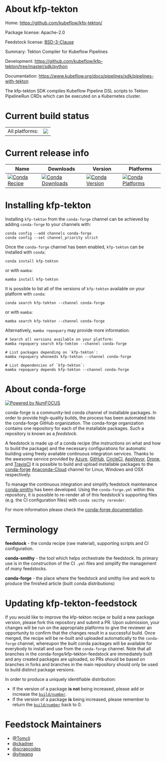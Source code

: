 About kfp-tekton
================

Home: https://github.com/kubeflow/kfp-tekton/

Package license: Apache-2.0

Feedstock license: [BSD-3-Clause](https://github.com/conda-forge/kfp-tekton-feedstock/blob/main/LICENSE.txt)

Summary: Tekton Compiler for Kubeflow Pipelines

Development: https://github.com/kubeflow/kfp-tekton/tree/master/sdk/python

Documentation: https://www.kubeflow.org/docs/pipelines/sdk/pipelines-with-tekton

The kfp-tekton SDK compiles Kubeflow Pipeline DSL scripts to
Tekton PipelineRun CRDs which can be executed on a Kubernetes
cluster.


Current build status
====================


<table><tr><td>All platforms:</td>
    <td>
      <a href="https://dev.azure.com/conda-forge/feedstock-builds/_build/latest?definitionId=11756&branchName=main">
        <img src="https://dev.azure.com/conda-forge/feedstock-builds/_apis/build/status/kfp-tekton-feedstock?branchName=main">
      </a>
    </td>
  </tr>
</table>

Current release info
====================

| Name | Downloads | Version | Platforms |
| --- | --- | --- | --- |
| [![Conda Recipe](https://img.shields.io/badge/recipe-kfp--tekton-green.svg)](https://anaconda.org/conda-forge/kfp-tekton) | [![Conda Downloads](https://img.shields.io/conda/dn/conda-forge/kfp-tekton.svg)](https://anaconda.org/conda-forge/kfp-tekton) | [![Conda Version](https://img.shields.io/conda/vn/conda-forge/kfp-tekton.svg)](https://anaconda.org/conda-forge/kfp-tekton) | [![Conda Platforms](https://img.shields.io/conda/pn/conda-forge/kfp-tekton.svg)](https://anaconda.org/conda-forge/kfp-tekton) |

Installing kfp-tekton
=====================

Installing `kfp-tekton` from the `conda-forge` channel can be achieved by adding `conda-forge` to your channels with:

```
conda config --add channels conda-forge
conda config --set channel_priority strict
```

Once the `conda-forge` channel has been enabled, `kfp-tekton` can be installed with `conda`:

```
conda install kfp-tekton
```

or with `mamba`:

```
mamba install kfp-tekton
```

It is possible to list all of the versions of `kfp-tekton` available on your platform with `conda`:

```
conda search kfp-tekton --channel conda-forge
```

or with `mamba`:

```
mamba search kfp-tekton --channel conda-forge
```

Alternatively, `mamba repoquery` may provide more information:

```
# Search all versions available on your platform:
mamba repoquery search kfp-tekton --channel conda-forge

# List packages depending on `kfp-tekton`:
mamba repoquery whoneeds kfp-tekton --channel conda-forge

# List dependencies of `kfp-tekton`:
mamba repoquery depends kfp-tekton --channel conda-forge
```


About conda-forge
=================

[![Powered by
NumFOCUS](https://img.shields.io/badge/powered%20by-NumFOCUS-orange.svg?style=flat&colorA=E1523D&colorB=007D8A)](https://numfocus.org)

conda-forge is a community-led conda channel of installable packages.
In order to provide high-quality builds, the process has been automated into the
conda-forge GitHub organization. The conda-forge organization contains one repository
for each of the installable packages. Such a repository is known as a *feedstock*.

A feedstock is made up of a conda recipe (the instructions on what and how to build
the package) and the necessary configurations for automatic building using freely
available continuous integration services. Thanks to the awesome service provided by
[Azure](https://azure.microsoft.com/en-us/services/devops/), [GitHub](https://github.com/),
[CircleCI](https://circleci.com/), [AppVeyor](https://www.appveyor.com/),
[Drone](https://cloud.drone.io/welcome), and [TravisCI](https://travis-ci.com/)
it is possible to build and upload installable packages to the
[conda-forge](https://anaconda.org/conda-forge) [Anaconda-Cloud](https://anaconda.org/)
channel for Linux, Windows and OSX respectively.

To manage the continuous integration and simplify feedstock maintenance
[conda-smithy](https://github.com/conda-forge/conda-smithy) has been developed.
Using the ``conda-forge.yml`` within this repository, it is possible to re-render all of
this feedstock's supporting files (e.g. the CI configuration files) with ``conda smithy rerender``.

For more information please check the [conda-forge documentation](https://conda-forge.org/docs/).

Terminology
===========

**feedstock** - the conda recipe (raw material), supporting scripts and CI configuration.

**conda-smithy** - the tool which helps orchestrate the feedstock.
                   Its primary use is in the construction of the CI ``.yml`` files
                   and simplify the management of *many* feedstocks.

**conda-forge** - the place where the feedstock and smithy live and work to
                  produce the finished article (built conda distributions)


Updating kfp-tekton-feedstock
=============================

If you would like to improve the kfp-tekton recipe or build a new
package version, please fork this repository and submit a PR. Upon submission,
your changes will be run on the appropriate platforms to give the reviewer an
opportunity to confirm that the changes result in a successful build. Once
merged, the recipe will be re-built and uploaded automatically to the
`conda-forge` channel, whereupon the built conda packages will be available for
everybody to install and use from the `conda-forge` channel.
Note that all branches in the conda-forge/kfp-tekton-feedstock are
immediately built and any created packages are uploaded, so PRs should be based
on branches in forks and branches in the main repository should only be used to
build distinct package versions.

In order to produce a uniquely identifiable distribution:
 * If the version of a package **is not** being increased, please add or increase
   the [``build/number``](https://docs.conda.io/projects/conda-build/en/latest/resources/define-metadata.html#build-number-and-string).
 * If the version of a package **is** being increased, please remember to return
   the [``build/number``](https://docs.conda.io/projects/conda-build/en/latest/resources/define-metadata.html#build-number-and-string)
   back to 0.

Feedstock Maintainers
=====================

* [@Tomcli](https://github.com/Tomcli/)
* [@ckadner](https://github.com/ckadner/)
* [@scrapcodes](https://github.com/scrapcodes/)
* [@yhwang](https://github.com/yhwang/)

